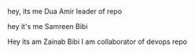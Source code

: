 hey, its me Dua Amir
leader of repo





hey it's me Samreen Bibi

Hey its am Zainab Bibi 
I am collaborator of devops repo